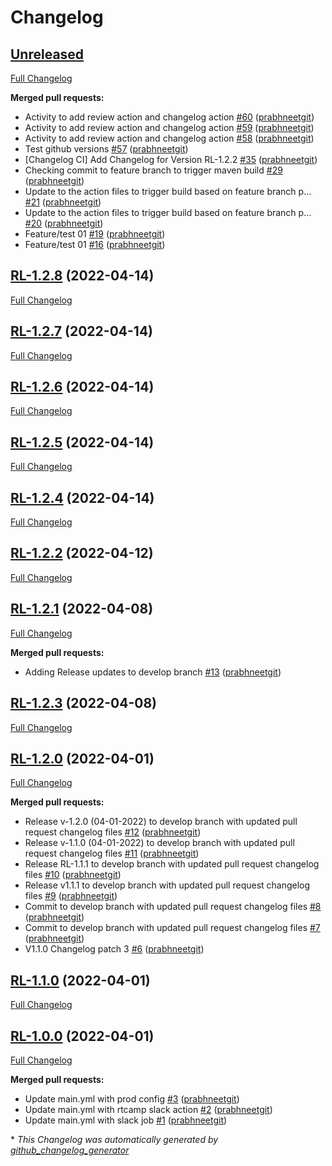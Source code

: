 # Changelog

## [Unreleased](https://github.com/prabhneetgit/hello-world-ssl/tree/HEAD)

[Full Changelog](https://github.com/prabhneetgit/hello-world-ssl/compare/RL-1.2.8...HEAD)

**Merged pull requests:**

- Activity to add review action and changelog action [\#60](https://github.com/prabhneetgit/hello-world-ssl/pull/60) ([prabhneetgit](https://github.com/prabhneetgit))
- Activity to add review action and changelog action [\#59](https://github.com/prabhneetgit/hello-world-ssl/pull/59) ([prabhneetgit](https://github.com/prabhneetgit))
- Activity to add review action and changelog action [\#58](https://github.com/prabhneetgit/hello-world-ssl/pull/58) ([prabhneetgit](https://github.com/prabhneetgit))
- Test github versions [\#57](https://github.com/prabhneetgit/hello-world-ssl/pull/57) ([prabhneetgit](https://github.com/prabhneetgit))
- \[Changelog CI\] Add Changelog for Version RL-1.2.2 [\#35](https://github.com/prabhneetgit/hello-world-ssl/pull/35) ([prabhneetgit](https://github.com/prabhneetgit))
- Checking commit to feature branch to trigger maven build [\#29](https://github.com/prabhneetgit/hello-world-ssl/pull/29) ([prabhneetgit](https://github.com/prabhneetgit))
- Update to the action files to trigger build based on feature branch p… [\#21](https://github.com/prabhneetgit/hello-world-ssl/pull/21) ([prabhneetgit](https://github.com/prabhneetgit))
- Update to the action files to trigger build based on feature branch p… [\#20](https://github.com/prabhneetgit/hello-world-ssl/pull/20) ([prabhneetgit](https://github.com/prabhneetgit))
- Feature/test 01 [\#19](https://github.com/prabhneetgit/hello-world-ssl/pull/19) ([prabhneetgit](https://github.com/prabhneetgit))
- Feature/test 01 [\#16](https://github.com/prabhneetgit/hello-world-ssl/pull/16) ([prabhneetgit](https://github.com/prabhneetgit))

## [RL-1.2.8](https://github.com/prabhneetgit/hello-world-ssl/tree/RL-1.2.8) (2022-04-14)

[Full Changelog](https://github.com/prabhneetgit/hello-world-ssl/compare/RL-1.2.7...RL-1.2.8)

## [RL-1.2.7](https://github.com/prabhneetgit/hello-world-ssl/tree/RL-1.2.7) (2022-04-14)

[Full Changelog](https://github.com/prabhneetgit/hello-world-ssl/compare/RL-1.2.6...RL-1.2.7)

## [RL-1.2.6](https://github.com/prabhneetgit/hello-world-ssl/tree/RL-1.2.6) (2022-04-14)

[Full Changelog](https://github.com/prabhneetgit/hello-world-ssl/compare/RL-1.2.5...RL-1.2.6)

## [RL-1.2.5](https://github.com/prabhneetgit/hello-world-ssl/tree/RL-1.2.5) (2022-04-14)

[Full Changelog](https://github.com/prabhneetgit/hello-world-ssl/compare/RL-1.2.4...RL-1.2.5)

## [RL-1.2.4](https://github.com/prabhneetgit/hello-world-ssl/tree/RL-1.2.4) (2022-04-14)

[Full Changelog](https://github.com/prabhneetgit/hello-world-ssl/compare/RL-1.2.2...RL-1.2.4)

## [RL-1.2.2](https://github.com/prabhneetgit/hello-world-ssl/tree/RL-1.2.2) (2022-04-12)

[Full Changelog](https://github.com/prabhneetgit/hello-world-ssl/compare/RL-1.2.1...RL-1.2.2)

## [RL-1.2.1](https://github.com/prabhneetgit/hello-world-ssl/tree/RL-1.2.1) (2022-04-08)

[Full Changelog](https://github.com/prabhneetgit/hello-world-ssl/compare/RL-1.2.3...RL-1.2.1)

**Merged pull requests:**

- Adding Release updates to develop branch [\#13](https://github.com/prabhneetgit/hello-world-ssl/pull/13) ([prabhneetgit](https://github.com/prabhneetgit))

## [RL-1.2.3](https://github.com/prabhneetgit/hello-world-ssl/tree/RL-1.2.3) (2022-04-08)

[Full Changelog](https://github.com/prabhneetgit/hello-world-ssl/compare/RL-1.2.0...RL-1.2.3)

## [RL-1.2.0](https://github.com/prabhneetgit/hello-world-ssl/tree/RL-1.2.0) (2022-04-01)

[Full Changelog](https://github.com/prabhneetgit/hello-world-ssl/compare/RL-1.1.0...RL-1.2.0)

**Merged pull requests:**

- Release v-1.2.0 \(04-01-2022\) to develop branch with updated pull request changelog files [\#12](https://github.com/prabhneetgit/hello-world-ssl/pull/12) ([prabhneetgit](https://github.com/prabhneetgit))
- Release v-1.1.0 \(04-01-2022\) to develop branch with updated pull request changelog files [\#11](https://github.com/prabhneetgit/hello-world-ssl/pull/11) ([prabhneetgit](https://github.com/prabhneetgit))
- Release RL-1.1.1 to develop branch with updated pull request changelog files [\#10](https://github.com/prabhneetgit/hello-world-ssl/pull/10) ([prabhneetgit](https://github.com/prabhneetgit))
- Release v1.1.1 to develop branch with updated pull request changelog files [\#9](https://github.com/prabhneetgit/hello-world-ssl/pull/9) ([prabhneetgit](https://github.com/prabhneetgit))
- Commit to develop branch with updated pull request changelog files [\#8](https://github.com/prabhneetgit/hello-world-ssl/pull/8) ([prabhneetgit](https://github.com/prabhneetgit))
- Commit to develop branch with updated pull request changelog files [\#7](https://github.com/prabhneetgit/hello-world-ssl/pull/7) ([prabhneetgit](https://github.com/prabhneetgit))
- V1.1.0 Changelog patch 3 [\#6](https://github.com/prabhneetgit/hello-world-ssl/pull/6) ([prabhneetgit](https://github.com/prabhneetgit))

## [RL-1.1.0](https://github.com/prabhneetgit/hello-world-ssl/tree/RL-1.1.0) (2022-04-01)

[Full Changelog](https://github.com/prabhneetgit/hello-world-ssl/compare/RL-1.0.0...RL-1.1.0)

## [RL-1.0.0](https://github.com/prabhneetgit/hello-world-ssl/tree/RL-1.0.0) (2022-04-01)

[Full Changelog](https://github.com/prabhneetgit/hello-world-ssl/compare/a7cfe5dd52272a11deab5ed57db1a8d176ab02c0...RL-1.0.0)

**Merged pull requests:**

- Update main.yml with prod config [\#3](https://github.com/prabhneetgit/hello-world-ssl/pull/3) ([prabhneetgit](https://github.com/prabhneetgit))
- Update main.yml with rtcamp slack action [\#2](https://github.com/prabhneetgit/hello-world-ssl/pull/2) ([prabhneetgit](https://github.com/prabhneetgit))
- Update main.yml with slack job [\#1](https://github.com/prabhneetgit/hello-world-ssl/pull/1) ([prabhneetgit](https://github.com/prabhneetgit))



\* *This Changelog was automatically generated by [github_changelog_generator](https://github.com/github-changelog-generator/github-changelog-generator)*
